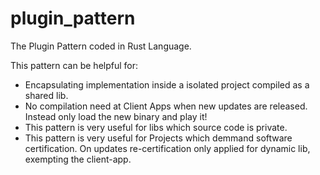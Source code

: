 # plugin_pattern
The Plugin Pattern coded in Rust Language.

This pattern can be helpful for:

* Encapsulating implementation inside a isolated project compiled as a shared lib.
* No compilation need at Client Apps when new updates are released. Instead only load the new binary and play it!
* This pattern is very useful for libs which source code is private.
* This pattern is very useful for Projects which demmand software certification. On updates re-certification only applied for dynamic lib, exempting the client-app.
